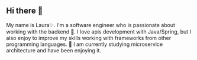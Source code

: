## Hi there 👋
My name is Laura✨. I'm a software engineer who is passionate about working with the backend :green_heart:.
I love apis development with Java/Spring, but I also enjoy to improve my skills working with frameworks from other programming languages.
🌱 I am currently studying microservice architecture and have been enjoying it.
